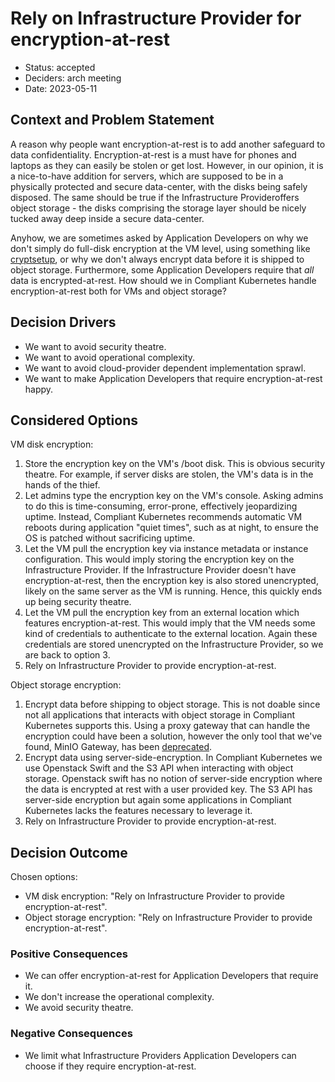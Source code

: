 # Rely on Infrastructure Provider for encryption-at-rest

- Status: accepted
- Deciders: arch meeting
- Date: 2023-05-11

## Context and Problem Statement

A reason why people want encryption-at-rest is to add another safeguard to data confidentiality.
Encryption-at-rest is a must have for phones and laptops as they can easily be stolen or get lost.
However, in our opinion, it is a nice-to-have addition for servers, which are supposed to be in a physically protected and secure data-center, with the disks being safely disposed.
The same should be true if the Infrastructure Provideroffers object storage - the disks comprising the storage layer should be nicely tucked away deep inside a secure data-center.

Anyhow, we are sometimes asked by Application Developers on why we don't simply do full-disk encryption at the VM level, using something like [cryptsetup](https://linux.die.net/man/8/cryptsetup), or why we don't always encrypt data before it is shipped to object storage.
Furthermore, some Application Developers require that _all_ data is encrypted-at-rest.
How should we in Compliant Kubernetes handle encryption-at-rest both for VMs and object storage?

## Decision Drivers

- We want to avoid security theatre.
- We want to avoid operational complexity.
- We want to avoid cloud-provider dependent implementation sprawl.
- We want to make Application Developers that require encryption-at-rest happy.

## Considered Options

VM disk encryption:

1. Store the encryption key on the VM's /boot disk.
    This is obvious security theatre. For example, if server disks are stolen, the VM's data is in the hands of the thief.
1. Let admins type the encryption key on the VM's console.
    Asking admins to do this is time-consuming, error-prone, effectively jeopardizing uptime. Instead, Compliant Kubernetes recommends automatic VM reboots during application "quiet times", such as at night, to ensure the OS is patched without sacrificing uptime.
1. Let the VM pull the encryption key via instance metadata or instance configuration.
    This would imply storing the encryption key on the Infrastructure Provider. If the Infrastructure Provider doesn't have encryption-at-rest, then the encryption key is also stored unencrypted, likely on the same server as the VM is running. Hence, this quickly ends up being security theatre.
1. Let the VM pull the encryption key from an external location which features encryption-at-rest.
    This would imply that the VM needs some kind of credentials to authenticate to the external location. Again these credentials are stored unencrypted on the Infrastructure Provider, so we are back to option 3.
1. Rely on Infrastructure Provider to provide encryption-at-rest.

Object storage encryption:

1. Encrypt data before shipping to object storage.
    This is not doable since not all applications that interacts with object storage in Compliant Kubernetes supports this.
    Using a proxy gateway that can handle the encryption could have been a solution, however the only tool that we've found, MinIO Gateway, has been [deprecated](https://blog.min.io/deprecation-of-the-minio-gateway/).
1. Encrypt data using server-side-encryption.
    In Compliant Kubernetes we use Openstack Swift and the S3 API when interacting with object storage.
    Openstack swift has no notion of server-side encryption where the data is encrypted at rest with a user provided key.
    The S3 API has server-side encryption but again some applications in Compliant Kubernetes lacks the features necessary to leverage it.
1. Rely on Infrastructure Provider to provide encryption-at-rest.

## Decision Outcome

Chosen options:

- VM disk encryption: "Rely on Infrastructure Provider to provide encryption-at-rest".
- Object storage encryption: "Rely on Infrastructure Provider to provide encryption-at-rest".

### Positive Consequences

- We can offer encryption-at-rest for Application Developers that require it.
- We don't increase the operational complexity.
- We avoid security theatre.

### Negative Consequences

- We limit what Infrastructure Providers Application Developers can choose if they require encryption-at-rest.
